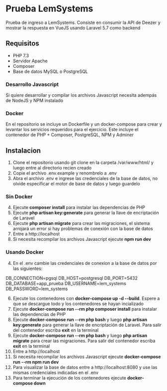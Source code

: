# Prueba LemSystems
Prueba de ingreso a LemSystems. Consiste en consumir la API de Deezer y mostrar la respuesta en VueJS usando Laravel 5.7 como backend

## Requisitos

 - PHP 7.3
 - Servidor Apache
 - Composer
 - Base de datos MySQL o PostgreSQL

### Desarrollo Javascript
Si quiere desarrollar y compilar los archivos Javascript necesita adempás de NodeJS y NPM instalado

### Docker
En el repositorio se incluye un Dockerfile y un docker-compose para crear y levantar los servicios requeridos para el ejercicio. Este incluye el contenedor de PHP + Composer, PostgreSQL, NPM y Adminer

## Instalacion
 1. Clone el repositorio usando git clone en la carpeta /var/www/html/ y luego entre al directorio recien creado
 2. Copie el archivo .env.example y renombrelo a .env
 3. Abra el archivo .env e ingrese las credenciales de la base de datos, no olvide especificar el motor de base de datos y luego guardelo
### Sin Docker
 4. Ejecute **composer install** para instalar las dependencias de PHP
 5. Ejecute **php artisan key:generate** para generar la llave de encriptación de Laravel
 6. Ejecute **php artisan migrate** para crear las migraciones, el sistema arrojará un error si hay problemas de conexión con la base de datos
 7. Entre a http://localhost
 8. Si necesita recompilar los archivos Javascript ejecute **npm run dev** 

### Usando Docker
 4.  En el .env cambie las credenciales de conexion a la base de datos por las siguientes:
 
 DB_CONNECTION=pgsql
 DB_HOST=postgresql 
 DB_PORT=5432
 DB_DATABASE=app_prueba
 DB_USERNAME=lem_systems
 DB_PASSWORD=lem_systems
 
 6. Ejecute los contenedores con **docker-compose up -d --build**. Espere a que se descargue todo y los contenedores se hayan incializado
 7. Ejecute **docker-compose run --rm php composer install** para instalar las dependencias de PHP
 8. Ejecute **docker-compose run --rm php bash** y luego **php artisan key:generate** para generar la llave de encriptación de Laravel. Para salir del contenedor escriba **exit** en la terminal
 9. Ejecute **docker-compose run --rm php bash** y luego **php artisan migrate** para crear las migraciones. Para salir del contenedor escriba **exit** en la terminal
 10. Entre a http://localhost
 11. Si necesita recompilar los archivos Javascript ejecute **docker-compose run --rm npm run dev**
 12. Para visualizar la base de datos entre a http://localhost:8080 y use las mismas credenciales indicadas en el .env
 13. Para terminar la ejecución de los contenedores ejecute **docker-compose down**
